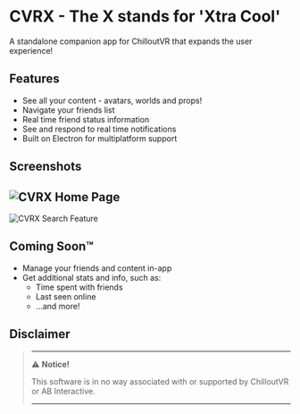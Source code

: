 # CVRX - The X stands for 'Xtra Cool'
A standalone companion app for ChilloutVR that expands the user experience!

## Features
* See all your content - avatars, worlds and props!
* Navigate your friends list
* Real time friend status information
* See and respond to real time notifications
* Built on Electron for multiplatform support

## Screenshots
![CVRX Home Page](https://i.imgur.com/1Wba6S3.png)
---
![CVRX Search Feature](https://i.imgur.com/KHOeXuf.gif)

## Coming Soon™
* Manage your friends and content in-app
* Get additional stats and info, such as:
  * Time spent with friends
  * Last seen online
  * ...and more!

## Disclaimer
> ---
> ⚠️ **Notice!**  
>
> This software is in no way associated with or supported by ChilloutVR or AB Interactive.
>
> ---
